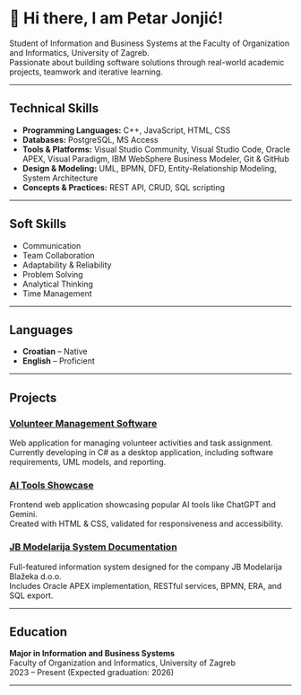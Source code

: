# 👋 Hi there, I am Petar Jonjić!

Student of Information and Business Systems at the Faculty of Organization and Informatics, University of Zagreb.  
Passionate about building software solutions through real-world academic projects, teamwork and iterative learning.  

---

## Technical Skills

- **Programming Languages:** C++, JavaScript, HTML, CSS
- **Databases:** PostgreSQL, MS Access
- **Tools & Platforms:** Visual Studio Community, Visual Studio Code, Oracle APEX, Visual Paradigm, IBM WebSphere Business Modeler, Git & GitHub
- **Design & Modeling:** UML, BPMN, DFD, Entity-Relationship Modeling, System Architecture
- **Concepts & Practices:** REST API, CRUD, SQL scripting

---

## Soft Skills

- Communication
- Team Collaboration
- Adaptability & Reliability
- Problem Solving
- Analytical Thinking
- Time Management

---

## Languages

- **Croatian** – Native  
- **English** – Proficient

---

## Projects

### [Volunteer Management Software](https://github.com/petarjonjic/Volunteer-Management-Software)
Web application for managing volunteer activities and task assignment.  
Currently developing in C# as a desktop application, including software requirements, UML models, and reporting.

### [AI Tools Showcase](https://github.com/petarjonjic/AI-Tools-Showcase)
Frontend web application showcasing popular AI tools like ChatGPT and Gemini.  
Created with HTML & CSS, validated for responsiveness and accessibility.

### [JB Modelarija System Documentation](https://github.com/petarjonjic/jb-modelarija-system)
Full-featured information system designed for the company JB Modelarija Blažeka d.o.o.  
Includes Oracle APEX implementation, RESTful services, BPMN, ERA, and SQL export.

---

## Education

**Major in Information and Business Systems**  
Faculty of Organization and Informatics, University of Zagreb  
2023 – Present (Expected graduation: 2026)

---
